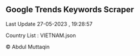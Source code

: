 

## Google Trends Keywords Scraper 
 
Last Update 27-05-2023 , 19:28:57

Country List :
VIETNAM.json



© Abdul Muttaqin 
